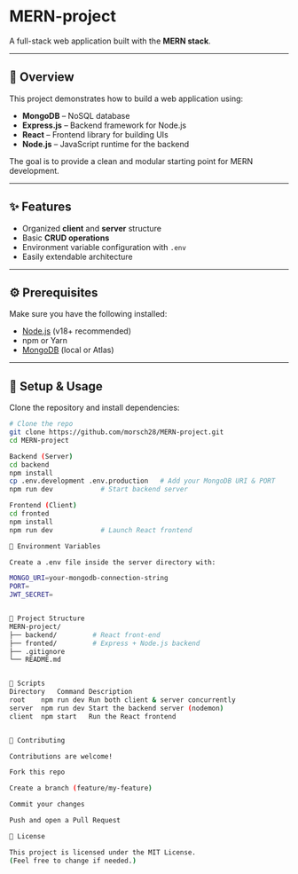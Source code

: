 # MERN-project

A full-stack web application built with the **MERN stack**.

---

## 📌 Overview

This project demonstrates how to build a web application using:

- **MongoDB** – NoSQL database
- **Express.js** – Backend framework for Node.js
- **React** – Frontend library for building UIs
- **Node.js** – JavaScript runtime for the backend

The goal is to provide a clean and modular starting point for MERN development.

---

## ✨ Features

- Organized **client** and **server** structure
- Basic **CRUD operations**
- Environment variable configuration with `.env`
- Easily extendable architecture

---

## ⚙️ Prerequisites

Make sure you have the following installed:

- [Node.js](https://nodejs.org/) (v18+ recommended)
- npm or Yarn
- [MongoDB](https://www.mongodb.com/) (local or Atlas)

---

## 🚀 Setup & Usage

Clone the repository and install dependencies:

```bash
# Clone the repo
git clone https://github.com/morsch28/MERN-project.git
cd MERN-project

Backend (Server)
cd backend
npm install
cp .env.development .env.production   # Add your MongoDB URI & PORT
npm run dev            # Start backend server

Frontend (Client)
cd fronted
npm install
npm run dev            # Launch React frontend

🔑 Environment Variables

Create a .env file inside the server directory with:

MONGO_URI=your-mongodb-connection-string
PORT=
JWT_SECRET=


📂 Project Structure
MERN-project/
├── backend/         # React front-end
├── fronted/         # Express + Node.js backend
├── .gitignore
└── README.md


📜 Scripts
Directory	Command	Description
root	npm run dev	Run both client & server concurrently
server	npm run dev	Start the backend server (nodemon)
client	npm start	Run the React frontend


🤝 Contributing

Contributions are welcome!

Fork this repo

Create a branch (feature/my-feature)

Commit your changes

Push and open a Pull Request

📄 License

This project is licensed under the MIT License.
(Feel free to change if needed.)

```
